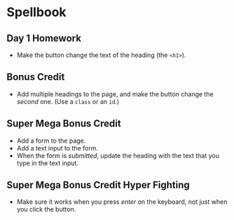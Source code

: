 # Spellbook

## Day 1 Homework

* Make the button change the text of the heading (the `<h1>`).

## Bonus Credit

* Add multiple headings to the page, and make the button change the _second_ one. (Use a `class` or an `id`.)

## Super Mega Bonus Credit

* Add a form to the page.
* Add a text input to the form.
* When the form is _submitted_, update the heading with the text that you type in the text input.

## Super Mega Bonus Credit Hyper Fighting

* Make sure it works when you press _enter_ on the keyboard, not just when you click the button.
